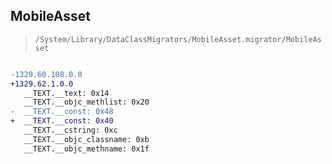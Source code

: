## MobileAsset

> `/System/Library/DataClassMigrators/MobileAsset.migrator/MobileAsset`

```diff

-1329.60.108.0.0
+1329.62.1.0.0
   __TEXT.__text: 0x14
   __TEXT.__objc_methlist: 0x20
-  __TEXT.__const: 0x48
+  __TEXT.__const: 0x40
   __TEXT.__cstring: 0xc
   __TEXT.__objc_classname: 0xb
   __TEXT.__objc_methname: 0x1f

```
